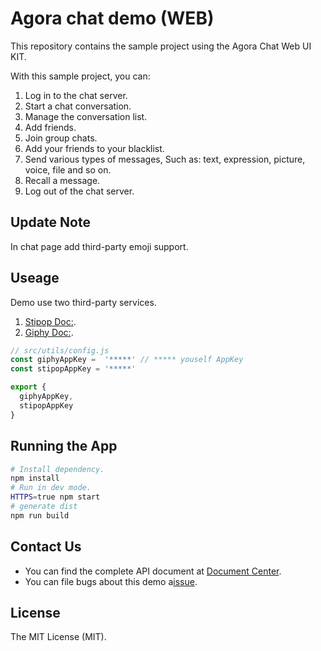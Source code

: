 # Agora chat demo (WEB)

This repository contains the sample project using the Agora Chat Web UI KIT.

With this sample project, you can:

1. Log in to the chat server.
2. Start a chat conversation.
3. Manage the conversation list.
4. Add friends.
5. Join group chats.
6. Add your friends to your blacklist.
7. Send various types of messages, Such as: text, expression, picture, voice, file and so on.
8. Recall a message.
9. Log out of the chat server.

## Update Note
In chat page add third-party emoji support.
## Useage
Demo use two third-party services.
1. [Stipop Doc:](https://docs.stipop.io/en).
2. [Giphy Doc:](https://developers.giphy.com/).

````javascript
// src/utils/config.js
const giphyAppKey =  '*****' // ***** youself AppKey
const stipopAppKey = '*****'

export {
  giphyAppKey,
  stipopAppKey
}
````
## Running the App
``` bash
# Install dependency.
npm install
# Run in dev mode.
HTTPS=true npm start
# generate dist
npm run build
```

## Contact Us
- You can find the complete API document at [Document Center](https://hyphenateinc.github.io/web_product_overview.html).
- You can file bugs about this demo a[issue](https://github.com/AgoraIO-Usecase/AgoraChat-web/issues).

## License
The MIT License (MIT).


